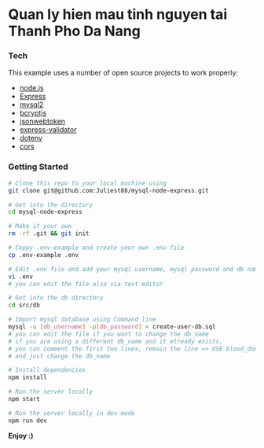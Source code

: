 # Quan ly hien mau tinh nguyen tai Thanh Pho Da Nang

### Tech

This example uses a number of open source projects to work properly:

* [node.js]
* [Express]
* [mysql2]
* [bcryptjs]
* [jsonwebtoken]
* [express-validator]
* [dotenv]
* [cors]

### Getting Started

``` sh
# Clone this repo to your local machine using
git clone git@github.com:Juliest88/mysql-node-express.git

# Get into the directory
cd mysql-node-express

# Make it your own
rm -rf .git && git init

# Coppy .env-example and create your own .env file
cp .env-example .env

# Edit .env file and add your mysql username, mysql password and db name
vi .env
# you can edit the file also via text editor

# Get into the db directory
cd src/db

# Import mysql database using Command line
mysql -u [db_username] -p[db_password] < create-user-db.sql
# you can edit the file if you want to change the db_name
# if you are using a different db_name and it elready exists,
# you can comment the first two lines, remain the line => USE blood_donation;
# and just change the db_name

# Install dependencies
npm install

# Run the server locally
npm start

# Run the server locally in dev mode
npm run dev
```

**Enjoy :)**

[//]: # (These are reference links used in the body of this note and get stripped out when the markdown processor does its job. There is no need to format nicely because it shouldn't be seen. Thanks SO - http://stackoverflow.com/questions/4823468/store-comments-in-markdown-syntax)

   [git-repo-url]: <https://github.com/Juliest88/mysql-node-express.git>
   [node.js]: <http://nodejs.org>
   [express]: <http://expressjs.com>
   [mysql2]: <https://github.com/sidorares/node-mysql2#readme>
   [bcryptjs]: <https://github.com/dcodeIO/bcrypt.js#readme>
   [jsonwebtoken]: <https://github.com/auth0/node-jsonwebtoken#readme>
   [express-validator]: <https://express-validator.github.io/docs/>
   [dotenv]: <https://github.com/motdotla/dotenv#readme>
   [cors]: <https://github.com/expressjs/cors#readme>
